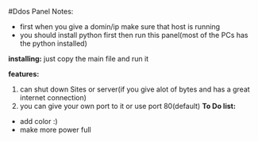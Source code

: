 #Ddos Panel
Notes:
 - first when you give a domin/ip make sure that host is running
 - you should install python first then run this panel(most of the PCs has the python installed)
 
**installing:**
   just copy the main file and run it
 
 **features:**
   1. can shut down Sites or server(if you give alot of bytes and has a great internet connection)
   2. you can give your own port to it or use port 80(default)
 **To Do list:**
   - add color :)
   - make more power full    
